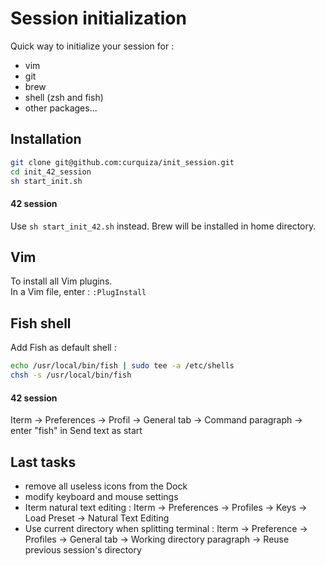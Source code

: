 # Session initialization

Quick way to initialize your session for :
- vim
- git
- brew
- shell (zsh and fish)
- other packages...

## Installation
``` bash
git clone git@github.com:curquiza/init_session.git
cd init_42_session
sh start_init.sh
```
#### 42 session
Use `sh start_init_42.sh` instead.
Brew will be installed in home directory.

## Vim 
To install all Vim plugins.  
In a Vim file, enter :
```:PlugInstall```

## Fish shell

Add Fish as default shell :
``` bash
echo /usr/local/bin/fish | sudo tee -a /etc/shells
chsh -s /usr/local/bin/fish
```

#### 42 session
Iterm -> Preferences -> Profil -> General tab -> Command paragraph -> enter "fish" in Send text as start

## Last tasks
- remove all useless icons from the Dock
- modify keyboard and mouse settings
- Iterm natural text editing : Iterm -> Preferences -> Profiles -> Keys -> Load Preset -> Natural Text Editing
- Use current directory when splitting terminal : Iterm -> Preference -> Profiles -> General tab -> Working directory paragraph -> Reuse previous session's directory
